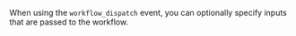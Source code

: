 When using the `workflow_dispatch` event, you can optionally specify inputs that are passed to the workflow.

